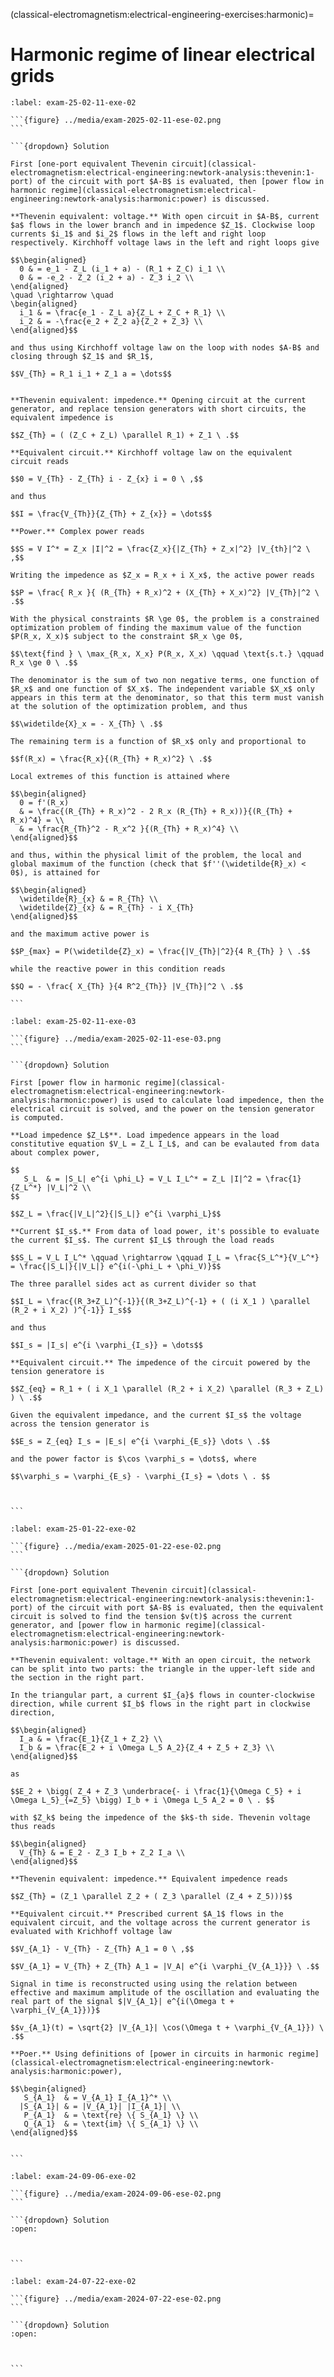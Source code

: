 (classical-electromagnetism:electrical-engineering-exercises:harmonic)=
# Harmonic regime of linear electrical grids

````{exercise} Exam 2025-02-11, Exercise 2.
:label: exam-25-02-11-exe-02

```{figure} ../media/exam-2025-02-11-ese-02.png
```

```{dropdown} Solution

First [one-port equivalent Thevenin circuit](classical-electromagnetism:electrical-engineering:newtork-analysis:thevenin:1-port) of the circuit with port $A-B$ is evaluated, then [power flow in harmonic regime](classical-electromagnetism:electrical-engineering:newtork-analysis:harmonic:power) is discussed.

**Thevenin equivalent: voltage.** With open circuit in $A-B$, current $a$ flows in the lower branch and in impedence $Z_1$. Clockwise loop currents $i_1$ and $i_2$ flows in the left and right loop respectively. Kirchhoff voltage laws in the left and right loops give

$$\begin{aligned}
  0 & = e_1 - Z_L (i_1 + a) - (R_1 + Z_C) i_1 \\
  0 & = -e_2 - Z_2 (i_2 + a) - Z_3 i_2 \\
\end{aligned}
\quad \rightarrow \quad
\begin{aligned}
  i_1 & = \frac{e_1 - Z_L a}{Z_L + Z_C + R_1} \\
  i_2 & = -\frac{e_2 + Z_2 a}{Z_2 + Z_3} \\
\end{aligned}$$

and thus using Kirchhoff voltage law on the loop with nodes $A-B$ and closing through $Z_1$ and $R_1$,

$$V_{Th} = R_1 i_1 + Z_1 a = \dots$$


**Thevenin equivalent: impedence.** Opening circuit at the current generator, and replace tension generators with short circuits, the equivalent impedence is

$$Z_{Th} = ( (Z_C + Z_L) \parallel R_1) + Z_1 \ .$$

**Equivalent circuit.** Kirchhoff voltage law on the equivalent circuit reads

$$0 = V_{Th} - Z_{Th} i - Z_{x} i = 0 \ ,$$

and thus

$$I = \frac{V_{Th}}{Z_{Th} + Z_{x}} = \dots$$

**Power.** Complex power reads

$$S = V I^* = Z_x |I|^2 = \frac{Z_x}{|Z_{Th} + Z_x|^2} |V_{th}|^2 \ ,$$

Writing the impedence as $Z_x = R_x + i X_x$, the active power reads

$$P = \frac{ R_x }{ (R_{Th} + R_x)^2 + (X_{Th} + X_x)^2} |V_{Th}|^2 \ .$$

With the physical constraints $R \ge 0$, the problem is a constrained optimization problem of finding the maximum value of the function $P(R_x, X_x)$ subject to the constraint $R_x \ge 0$,

$$\text{find } \ \max_{R_x, X_x} P(R_x, X_x) \qquad \text{s.t.} \qquad R_x \ge 0 \ .$$

The denominator is the sum of two non negative terms, one function of $R_x$ and one function of $X_x$. The independent variable $X_x$ only appears in this term at the denominator, so that this term must vanish at the solution of the optimization problem, and thus

$$\widetilde{X}_x = - X_{Th} \ .$$

The remaining term is a function of $R_x$ only and proportional to

$$f(R_x) = \frac{R_x}{(R_{Th} + R_x)^2} \ .$$

Local extremes of this function is attained where

$$\begin{aligned}
  0 = f'(R_x) 
  & = \frac{(R_{Th} + R_x)^2 - 2 R_x (R_{Th} + R_x))}{(R_{Th} + R_x)^4} = \\
  & = \frac{R_{Th}^2 - R_x^2 }{(R_{Th} + R_x)^4} \\
\end{aligned}$$

and thus, within the physical limit of the problem, the local and global maximum of the function (check that $f''(\widetilde{R}_x) < 0$), is attained for

$$\begin{aligned}
  \widetilde{R}_{x} & = R_{Th} \\
  \widetilde{Z}_{x} & = R_{Th} - i X_{Th}
\end{aligned}$$

and the maximum active power is

$$P_{max} = P(\widetilde{Z}_x) = \frac{|V_{Th}|^2}{4 R_{Th} } \ .$$

while the reactive power in this condition reads

$$Q = - \frac{ X_{Th} }{4 R^2_{Th}} |V_{Th}|^2 \ .$$

```

````


````{exercise} Exam 2025-02-11, Exercise 3.
:label: exam-25-02-11-exe-03

```{figure} ../media/exam-2025-02-11-ese-03.png
```

```{dropdown} Solution

First [power flow in harmonic regime](classical-electromagnetism:electrical-engineering:newtork-analysis:harmonic:power) is used to calculate load impedence, then the electrical circuit is solved, and the power on the tension generator is computed.

**Load impedence $Z_L$**. Load impedence appears in the load constitutive equation $V_L = Z_L I_L$, and can be evalauted from data about complex power,

$$
   S_L  & = |S_L| e^{i \phi_L} = V_L I_L^* = Z_L |I|^2 = \frac{1}{Z_L^*} |V_L|^2 \\ 
$$

$$Z_L = \frac{|V_L|^2}{|S_L|} e^{i \varphi_L}$$

**Current $I_s$.** From data of load power, it's possible to evaluate the current $I_s$. The current $I_L$ through the load reads

$$S_L = V_L I_L^* \qquad \rightarrow \qquad I_L = \frac{S_L^*}{V_L^*} = \frac{|S_L|}{|V_L|} e^{i(-\phi_L + \phi_V)}$$

The three parallel sides act as current divider so that

$$I_L = \frac{(R_3+Z_L)^{-1}}{(R_3+Z_L)^{-1} + ( (i X_1 ) \parallel (R_2 + i X_2) )^{-1}} I_s$$

and thus

$$I_s = |I_s| e^{i \varphi_{I_s}} = \dots$$

**Equivalent circuit.** The impedence of the circuit powered by the tension generatore is

$$Z_{eq} = R_1 + ( i X_1 \parallel (R_2 + i X_2) \parallel (R_3 + Z_L) ) \ .$$

Given the equivalent impedance, and the current $I_s$ the voltage across the tension generator is

$$E_s = Z_{eq} I_s = |E_s| e^{i \varphi_{E_s}} \dots \ .$$

and the power factor is $\cos \varphi_s = \dots$, where

$$\varphi_s = \varphi_{E_s} - \varphi_{I_s} = \dots \ . $$



```

````


````{exercise} Exam 2025-01-22, Exercise 2.
:label: exam-25-01-22-exe-02

```{figure} ../media/exam-2025-01-22-ese-02.png
```

```{dropdown} Solution

First [one-port equivalent Thevenin circuit](classical-electromagnetism:electrical-engineering:newtork-analysis:thevenin:1-port) of the circuit with port $A-B$ is evaluated, then the equivalent circuit is solved to find the tension $v(t)$ across the current generator, and [power flow in harmonic regime](classical-electromagnetism:electrical-engineering:newtork-analysis:harmonic:power) is discussed.

**Thevenin equivalent: voltage.** With an open circuit, the network can be split into two parts: the triangle in the upper-left side and the section in the right part.

In the triangular part, a current $I_{a}$ flows in counter-clockwise direction, while current $I_b$ flows in the right part in clockwise direction,

$$\begin{aligned}
  I_a & = \frac{E_1}{Z_1 + Z_2} \\
  I_b & = \frac{E_2 + i \Omega L_5 A_2}{Z_4 + Z_5 + Z_3} \\
\end{aligned}$$

as 

$$E_2 + \bigg( Z_4 + Z_3 \underbrace{- i \frac{1}{\Omega C_5} + i \Omega L_5}_{=Z_5} \bigg) I_b + i \Omega L_5 A_2 = 0 \ . $$

with $Z_k$ being the impedence of the $k$-th side. Thevenin voltage thus reads

$$\begin{aligned}
  V_{Th} & = E_2 - Z_3 I_b + Z_2 I_a \\ 
\end{aligned}$$

**Thevenin equivalent: impedence.** Equivalent impedence reads

$$Z_{Th} = (Z_1 \parallel Z_2 + ( Z_3 \parallel (Z_4 + Z_5)))$$

**Equivalent circuit.** Prescribed current $A_1$ flows in the equivalent circuit, and the voltage across the current generator is evaluated with Krichhoff voltage law

$$V_{A_1} - V_{Th} - Z_{Th} A_1 = 0 \ ,$$

$$V_{A_1} = V_{Th} + Z_{Th} A_1 = |V_A| e^{i \varphi_{V_{A_1}}} \ .$$

Signal in time is reconstructed using using the relation between effective and maximum amplitude of the oscillation and evaluating the real part of the signal $|V_{A_1}| e^{i(\Omega t + \varphi_{V_{A_1}})}$

$$v_{A_1}(t) = \sqrt{2} |V_{A_1}| \cos(\Omega t + \varphi_{V_{A_1}}) \ .$$

**Poer.** Using definitions of [power in circuits in harmonic regime](classical-electromagnetism:electrical-engineering:newtork-analysis:harmonic:power),

$$\begin{aligned}
   S_{A_1}  & = V_{A_1} I_{A_1}^* \\
  |S_{A_1}| & = |V_{A_1}| |I_{A_1}| \\
   P_{A_1}  & = \text{re} \{ S_{A_1} \} \\
   Q_{A_1}  & = \text{im} \{ S_{A_1} \} \\
\end{aligned}$$


```

````


````{exercise} Exam 2024-09-06, Exercise 2.
:label: exam-24-09-06-exe-02

```{figure} ../media/exam-2024-09-06-ese-02.png
```

```{dropdown} Solution
:open:



```

````

````{exercise} Exam 2024-07-22, Exercise 2.
:label: exam-24-07-22-exe-02

```{figure} ../media/exam-2024-07-22-ese-02.png
```

```{dropdown} Solution
:open:



```

````

